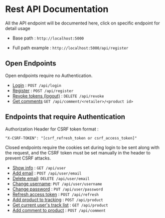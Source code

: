 # Rest API Documentation

All the API endpoint will be documented here, click on specific endpoint for detail usage

* Base path :  `http://localhost:5000`
  
* Full path example : `http://localhost:5000/api/register`

## Open Endpoints

Open endpoints require no Authentication.

* [Login](login.md) : `POST /api/login`
* [Register](register.md) : `POST /api/register`
* [Revoke tokens (logout)](revoke_access.md) : `DELETE /api/revoke`
* [Get comments](get_comments.md) `GET /api/comment/<retailer>/<product id>`

## Endpoints that require Authentication

Authorization Header for CSRF token format : 

`"X-CSRF-TOKEN": "[csrf_refresh_token or csrf_access_token]"`

Closed endpoints require the cookies set during login to be sent along with
the request, and the CSRF token must be set manually in the header to
prevent CSRF attacks. 

* [Show info](get_user.md) : `GET /api/user`
* [Add email](add_email.md) : `POST /api/user/email`
* [Delete email](delete_email.md): `DELETE /api/user/email`
* [Change username](change_username.md): `PUT /api/user/username`
* [Change password](change_password.md) : `PUT /api/user/password`
* [Refresh access token](refresh_access.md) : `POST /api/refresh`
* [Add product to tracking](add_tracking.md) : `POST /api/product`
* [Get current user's track list](get_tracking.md) : `GET /api/product`
* [Add comment to product](add_comment.md) : `POST /api/comment`


